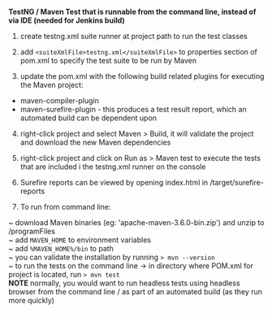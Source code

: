 **TestNG / Maven Test that is runnable from the command line, instead of via IDE (needed for Jenkins build)**

1. create testng.xml suite runner at project path to run the test classes

2. add `<suiteXmlFile>testng.xml</suiteXmlFile>` to properties section of pom.xml to specify the test suite to be run by Maven

3. update the pom.xml with the following build related plugins for executing the Maven project:
- maven-compiler-plugin</artifactId>
- maven-surefire-plugin</artifactId> - this produces a test result report, which an automated build can be dependent upon

4. right-click project and select Maven > Build, it will validate the project and download the new Maven dependencies 

5. right-click project and click on Run as > Maven test to execute the tests that are included i the testng.xml runner on the console

6. Surefire reports can be viewed by opening index.html in /target/surefire-reports

7. To run from command line:</br>

~ download Maven binaries (eg: 'apache-maven-3.6.0-bin.zip') and unzip to /programFiles</br>
~ add `MAVEN_HOME` to environment variables</br>
~ add `%MAVEN_HOME%/bin` to path</br>
~ you can validate the installation by running `> mvn --version`</br>
~ to run the tests on the command line -> in directory where POM.xml for project is located, run `> mvn test` </br>
**NOTE** normally, you would want to run headless tests using headless browser from the command line / as part of an automated build (as they run more quickly)

